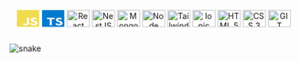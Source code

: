 

  
<div align="center" valign="top"><br>
  <img align="center" height="30" width="40" src="https://raw.githubusercontent.com/devicons/devicon/master/icons/javascript/javascript-plain.svg" title="Javascript">
  <img align="center" height="30" width="40" src="https://raw.githubusercontent.com/devicons/devicon/master/icons/typescript/typescript-plain.svg" title="Typescript">
  <img align="center" height="30" width="40" src="https://cdn.jsdelivr.net/gh/devicons/devicon/icons/react/react-original.svg" title="React" />
 
  <img align="center" height="30" width="40" src="https://cdn.jsdelivr.net/gh/devicons/devicon@latest/icons/nestjs/nestjs-original.svg" title="NestJS" />
  <img align="center" height="30" width="40"  src="https://cdn.jsdelivr.net/gh/devicons/devicon@latest/icons/mongodb/mongodb-original.svg" title="MongoDB" />
        
  <img align="center" height="30" width="40" src="https://cdn.jsdelivr.net/gh/devicons/devicon/icons/nodejs/nodejs-original.svg" title="Node" />
  
  <img align="center" height="30" width="40" src="https://cdn.jsdelivr.net/gh/devicons/devicon@latest/icons/tailwindcss/tailwindcss-original.svg" title="Tailwind CSS"/>
  <img align="center" height="30" width="40" src="https://cdn.jsdelivr.net/gh/devicons/devicon/icons/ionic/ionic-original.svg" title="Ionic"/>
  
  <img align="center" height="30" width="40" src="https://cdn.jsdelivr.net/gh/devicons/devicon/icons/html5/html5-original.svg" title="HTML 5"/>  
  <img align="center" height="30" width="40" src="https://cdn.jsdelivr.net/gh/devicons/devicon/icons/css3/css3-original.svg" title="CSS 3"/>
  <img align="center" height="30" width="40" src="https://cdn.jsdelivr.net/gh/devicons/devicon/icons/git/git-original.svg" title="GIT"/>  
</div>

##

<img alt="snake" src="https://raw.githubusercontent.com/GABRIELBOLDIVEIGA/GABRIELBOLDIVEIGA/output/github-contribution-grid-snake.svg"/>

